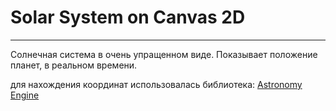 # Solar System on Canvas 2D
___

Солнечная система в очень упращенном виде.
Показывает положение планет, в реальном времени.

для нахождения координат использовалась библиотека: [Astronomy Engine](https://github.com/cosinekitty/astronomy) 
